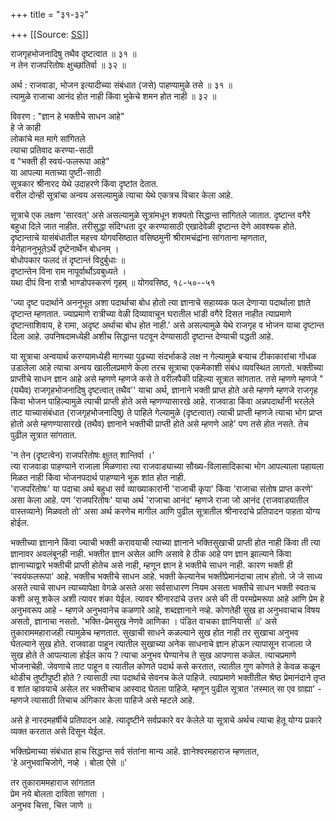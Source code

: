 +++
title = "३१-३२"

+++
[[Source: [SS](https://satsangdhara.net/nbs/nbs-31-32.htm)]]

राजगृहभोजनादिषु तथैव दृष्टत्वात ॥ ३१ ॥  
न तेन राजपरितोषः क्षुच्छांतिर्वा ॥ ३२ ॥  
  
अर्थ : राजवाडा, भोजन इत्यादीच्या संबंधात (जसे) पाहण्यामुळे तसे ॥ ३१ ॥  
त्यामुळे राजाचा आनंद होत नाही किंवा भुकेचे शमन होत नाही ॥ ३२ ॥  
  
विवरण : "ज्ञान हे भक्तीचे साधन आहे"  
हे जे काही  
लोकांचे मत मागे सांगितले  
त्याचा प्रतिवाद करण्या-साठी  
व "भक्ती ही स्वयं-फलरूपा आहे"  
या आपल्या मताच्या पुष्टी-साठी  
सूत्रकार श्रीनारद येथे उदाहरणे किंवा दृष्टांत देतात.  
वरील दोन्ही सूत्रांचा अन्वय असल्यामुळे त्याचा येथे एकत्रच विचार केला आहे.  
  
सूत्राचे एक लक्षण 'सारवत्' असे असल्यामुळे सूत्रांमधून शक्यतो सिद्धान्त सांगितले जातात. दृष्टान्त वगैरे बहुधा दिले जात नाहीत. तरीसुद्धा संदिग्धता दूर करण्यासाठी एखादेवेळी दृष्टान्त देणे आवश्यक होते. दृष्टान्ताचे यासंबंधातील महत्त्व योगवसिष्ठात वसिष्ठमुनी श्रीरामचंद्रांना सांगताना म्हणतात,  
येनेहाननुभूतेऽर्थे दृष्टेनार्थेन बोधनम् ।  
बोधोपकार फलदं तं दृष्टान्तं विदुर्बुधाः ॥  
दृष्टान्तेन विना राम नापूर्वार्थोऽवबुध्यते ।  
यथा दीपं विना रात्रौ भाण्डोपस्करणं गृहम् ॥ योगवसिष्ठ, १८-५०--५१  
  
'ज्या दृष्ट पदार्थाने अननुभूत अशा पदार्थाचा बोध होतो त्या ज्ञानाचे सहाय्यक फल देणार्‍या पदार्थाला ज्ञाते दृष्टान्त म्हणतात. ज्याप्रमाणे रात्रीच्या वेळी दिव्यावाचून घरातील भांडी वगैरे दिसत नाहीत त्याप्रमाणे दृष्टान्ताशिवाय, हे रामा, अदृष्ट अर्थाचा बोध होत नाही.' असे असल्यामुळे येथे राजगृह व भोजन याचा दृष्टान्त दिला आहे. उपनिषदामध्येही अशीच सिद्धान्त पटवून देण्यासाठी दृष्टान्त देण्याची पद्धती आहे.  
  
या सूत्राचा अन्वयार्थ करण्यामध्येही मागच्या पुढच्या संदर्भाकडे लक्ष न गेल्यामुळे बर्‍याच टीकाकारांचा गोंधळ उडालेला आहे त्याचा अन्वय खालीलप्रमाणे केला तरच सूत्राचा एकमेकाशी संबंध व्यवस्थित लागतो. भक्तीच्या प्राप्तीचे साधन ज्ञान आहे असे म्हणणे म्हणजे कसे ते वरीलपैकी पहिल्या सूत्रात सांगतात. तसे म्हणणे म्हणजे "(यथैव) राजगृहभोजनादिषु दृष्टत्वात् तथैव'' याचा अर्थ, ज्ञानाने भक्ती प्राप्त होते असे म्हणणे म्हणजे राजगृह किंवा भोजन पाहिल्यामुळे त्याची प्राप्ती होते असे म्हणण्यासारखे आहे. राजवाडा किंवा अन्नपदार्थांनी भरलेले ताट याच्यासंबंधात (राजगृहभोजनादिषु) ते पाहिले गेल्यामुळे (दृष्टत्वात) त्याची प्राप्ती म्हणजे त्याचा भोग प्राप्त होतो असे म्हणण्यासारखे (तथैव) ज्ञानाने भक्तीची प्राप्ती होते असे म्हणणे आहे' पण तसे होत नसते. तेच पुढील सूत्रात सांगतात.  
  
'न तेन (दृष्टत्वेन) राजपरितोषः क्षुतत् शान्तिर्वा ।'  
त्या राजवाडा पाहण्याने राजाला मिळणारा त्या राजवाड्याच्या सौख्य-विलासादिकाचा भोग आपल्याला पहायला मिळत नाही किंवा भोजनपदार्थ पाहण्याने भूक शांत होत नाही.  
'राजपरितोषः' या पदाचा अर्थ बहुधा सर्व व्याख्याकारांनी 'राजाची कृपा' किंवा 'राजाचा संतोष प्राप्त करणे' असा केला आहे. पण 'राजपरितोषः' याचा अर्थ 'राजाचा आनंद' म्हणजे राजा जो आनंद (राजवाड्यातील वास्तव्याने) मिळवतो तो' असा अर्थ करणेच मागील आणि पुढील सूत्रातील श्रीनारदांचे प्रतिपादन पाहता योग्य होईल.  
  
भक्तीच्या ज्ञानाने किंवा ज्याची भक्ती करावयाची त्याच्या ज्ञानाने भक्तिसुखाची प्राप्ती होत नाही किंवा ती त्या ज्ञानावर अवलंबूनही नाही. भक्तीत ज्ञान असेल आणि असावे हे ठीक आहे पण ज्ञान झाल्याने किंवा ज्ञानाच्याद्वारे भक्तीची प्राप्ती होतेच असे नाही, म्हणून ज्ञान हे भक्तीचे साधन नाही. कारण भक्ती ही 'स्वयंफलरूपा' आहे. भक्तीच भक्तीचे साधन आहे. भक्ती केल्यानेच भक्तीप्रेमानंदाचा लाभ होतो. जे जे साध्य असते त्याचे साधन त्याच्यापेक्षा वेगळे असते असा सर्वसाधारण नियम असता भक्तीचे साधन भक्ती स्वतःच कशी असू शकेल अशी त्यावर शंका येईल. त्यावर श्रीनारदांचे उत्तर असे की ती परमप्रेमरूपा आहे आणि प्रेम हे अनुभवरूप आहे - म्हणजे अनुभवानेच कळणारे आहे, शब्दज्ञानाने नव्हे. कोणतेही सुख हा अनुभवाचाच विषय असतो, ज्ञानाचा नसतो. 'भक्ति-प्रेमसुख नेणवे आणिका । पंडित वाचका ज्ञानियासी ॥' असे तुकाराममहाराजही त्यामुळेच म्हणतात. सुखाची साधने कळल्याने सुख होत नाही तर सुखाचा अनुभव घेतल्याने सुख होते. राजवाडा पाहून त्यातील सुखाच्या अनेक साधनाचे ज्ञान होऊन त्यापासून राजाला जे सुख होते ते आपल्याला होईल काय ? त्याचा अनुभव घेण्यानेच ते सुख आपणास कळेल. त्याचप्रमाणे भोजनाचेही. जेवणाचे ताट पाहून व त्यातील कोणते पदार्थ कसे करतात, त्यातील गुण कोणते हे केवळ कळून थोडीच तुष्टीपुष्टी होते ? त्यासाठी त्या पदार्थाचे सेवनच केले पाहिजे. त्याप्रमाणे भक्तीतील श्रेष्ठ प्रेमानंदाने तृप्त व शांत व्हावयाचे असेल तर भक्तीचाच आस्वाद घेतला पाहिजे. म्हणून पुढील सूत्रात 'तस्मात् सा एव ग्राह्या' - म्हणजे त्यासाठी तिचाच अंगिकार केला पाहिजे असे म्हटले आहे.  
  
असे हे नारदमहर्षीचे प्रतिपादन आहे. त्यादृष्टीने सर्वप्रकारे वर केलेले या सूत्राचे अर्थच त्याचा हेतू योग्य प्रकारे व्यक्त करतात असे दिसून येईल.  
  
भक्तिप्रेमाच्या संबंधात हाच सिद्धान्त सर्व संतांना मान्य आहे. ज्ञानेश्वरमहाराज म्हणतात,  
'हे अनुभवाचिजोगे, नव्हे । बोला ऐसे ॥'  
  
तर तुकाराममहाराज सांगतात  
प्रेम नये बोलता दाविता सांगता ।  
अनुभव चित्ता, चित्त जाणे ॥  
